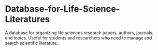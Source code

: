# Database-for-Life-Science-Literatures
A database for organizing life sciences research papers, authors, journals, and topics. Useful for students and researchers who need to manage and search scientific literature.

